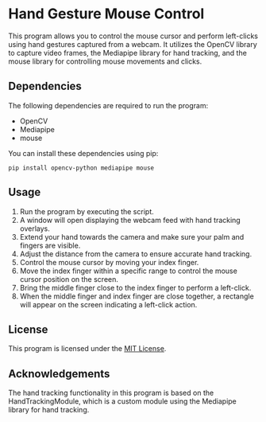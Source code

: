 # Hand Gesture Mouse Control

This program allows you to control the mouse cursor and perform left-clicks using hand gestures captured from a webcam. It utilizes the OpenCV library to capture video frames, the Mediapipe library for hand tracking, and the mouse library for controlling mouse movements and clicks.

## Dependencies

The following dependencies are required to run the program:

- OpenCV
- Mediapipe
- mouse

You can install these dependencies using pip:

```shell
pip install opencv-python mediapipe mouse
```

## Usage

1. Run the program by executing the script.
2. A window will open displaying the webcam feed with hand tracking overlays.
3. Extend your hand towards the camera and make sure your palm and fingers are visible.
4. Adjust the distance from the camera to ensure accurate hand tracking.
5. Control the mouse cursor by moving your index finger.
6. Move the index finger within a specific range to control the mouse cursor position on the screen.
7. Bring the middle finger close to the index finger to perform a left-click.
8. When the middle finger and index finger are close together, a rectangle will appear on the screen indicating a left-click action.

## License

This program is licensed under the [MIT License](LICENSE).

## Acknowledgements

The hand tracking functionality in this program is based on the HandTrackingModule, which is a custom module using the Mediapipe library for hand tracking.
